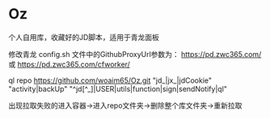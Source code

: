 # Oz  
个人自用库，收藏好的JD脚本，适用于青龙面板


修改青龙 config.sh 文件中的GithubProxyUrl参数为：
https://pd.zwc365.com/ 或 
https://pd.zwc365.com/cfworker/

ql repo https://github.com/woaim65/Oz.git "jd_|jx_|jdCookie" "activity|backUp" "^jd[^_]|USER|utils|function|sign|sendNotify|ql"

出现拉取失败的进入容器→进入repo文件夹→删除整个库文件夹→重新拉取
